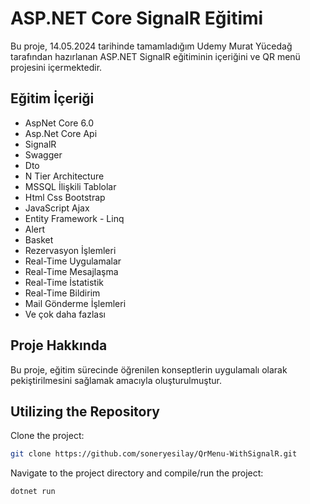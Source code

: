 # ASP.NET Core SignalR Eğitimi

Bu proje, 14.05.2024 tarihinde tamamladığım Udemy Murat Yücedağ tarafından hazırlanan ASP.NET SignalR eğitiminin içeriğini ve QR menü projesini içermektedir.

## Eğitim İçeriği

- AspNet Core 6.0
- Asp.Net Core Api
- SignalR
- Swagger
- Dto
- N Tier Architecture
- MSSQL İlişkili Tablolar
- Html Css Bootstrap
- JavaScript Ajax
- Entity Framework - Linq
- Alert
- Basket
- Rezervasyon İşlemleri
- Real-Time Uygulamalar
- Real-Time Mesajlaşma
- Real-Time İstatistik
- Real-Time Bildirim
- Mail Gönderme İşlemleri
- Ve çok daha fazlası

## Proje Hakkında

Bu proje, eğitim sürecinde öğrenilen konseptlerin uygulamalı olarak pekiştirilmesini sağlamak amacıyla oluşturulmuştur.

## Utilizing the Repository

Clone the project:

```bash
git clone https://github.com/soneryesilay/QrMenu-WithSignalR.git
```
Navigate to the project directory and compile/run the project:
```bash
dotnet run
